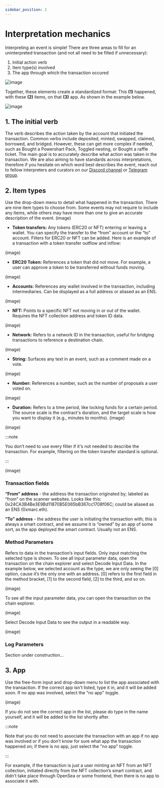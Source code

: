 ```yaml
---
sidebar_position: 2
---
```


# Interpretation mechanics
Interpreting an event is simple! There are three areas to fill for an uninterpreted transaction (and not all need to be filled if unnecessary):

1. Initial action verb
2. Item type(s) involved
3. The app through which the transaction occured

![image](https://github.com/Zapper-fi/protocol/assets/169290434/cb44b8f1-534e-4f44-bd09-9878a37ec036)

Together, these elements create a standardized format: This **(1)** happened, with these **(2)** items, on that **(3)** app. As shown in the example below. 

![image](https://github.com/Zapper-fi/protocol/assets/169290434/d089b9bd-1e3a-4e40-a8cd-9dcc189865b0)


## 1. The initial verb​

The verb describes the action taken by the account that initiated the transaction. Common verbs include deposited, minted, swapped, claimed, borrowed, and bridged. However, these can get more complex if needed, such as Bought a Powershart Pack, Toggled nesting, or Bought a raffle ticket. The main goal is to accurately describe what action was taken in the transaction. We are also aiming to have standards across interpretations, therefore if you hesitate on which word best describes the event, reach out to fellow interpreters and curators on our [Discord channel](https://zapper.xyz/discord) or [Telegram group](https://t.me/+mAVxPRsA7bE3ZDkx). 

## 2. Item types

Use the drop-down menu to detail what happened in the transaction. There are nine item types to choose from. Some events may not require to include any items, while others may have more than one to give an accurate description of the event. 
(image)

- **Token transfers:** Any tokens (ERC20 or NFT) entering or leaving a wallet. You can specify the transfer to the “from” account or the “to” account. Filters for ERC20 or NFT can be added. Here is an example of a transaction with a token transfer outflow and inflow:

(image)

- **ERC20 Token:** References a token that did not move. For example, a user can approve a token to be transferred without funds moving.
  
(image)

- **Accounts:** References any wallet involved in the transaction, including intermediaries. Can be displayed as a full address or aliased as an ENS.
  
(image)

- **NFT:** Points to a specific NFT not moving in or out of the wallet. Requires the NFT collection address and token ID data.
  
(image)

- **Network:** Refers to a network ID in the transaction, useful for bridging transactions to reference a destination chain.
  
(image)

- **String:** Surfaces any text in an event, such as a comment made on a vote.
  
(image)

- **Number:** References a number, such as the number of proposals a user voted on.
  
(image)

- **Duration:** Refers to a time period, like locking funds for a certain period. The source scale is the contract's duration, and the target scale is how you want to display it (e.g., minutes to months).
(image)

(image)

:::note 

You don’t need to use every filter if it's not needed to describe the transaction. For example, filtering on the token transfer standard is optional.

:::

(image)

### Transaction fields
**“From” address** - the address the transaction originated by; labeled as “from” on the scanner websites. Looks like this: 0x24CA3B4Be3E9Bd11870B5E065bB367cc1708f06C; could be aliased as an ENS (0xmarc.eth). 

**“To” address** - the address the user is initiating the transaction with; this is always a smart contract, and we assume it is “owned” by an app of some sort, as the app deployed the smart contract. Usually not an ENS.

### Method Parameters
Refers to data in the transaction’s input fields. Only input matching the selected type is shown. To see all input parameter data, open the transaction on the chain explorer and select Decode Input Data.
In the example below, we selected account as the type, we are only seeing the [0] option, cause it’s the only one with an address. [0] refers to the first field in the method bracket, [1] to the second field, [2] to the third, and so on.

(image)

To see all the input parameter data, you can open the transaction on the chain explorer. 

(image)

Select Decode Input Data to see the output in a readable way.

(image)

### Log Parameters

Section under construction... 

## 3. App

Use the free-form input and drop-down menu to list the app associated with the transaction. If the correct app isn't listed, type it in, and it will be added soon. If no app was involved, select the "no app" toggle.

(image)

If you do not see the correct app in the list, please do type in the name yourself, and it will be added to the list shortly after.

:::note 

Note that you do not need to associate the transaction with an app if no app was involved or if you don’t know for sure what app the transaction happened on; if there is no app, just select the "no app" toggle. 

:::

For example, if the transaction is just a user minting an NFT from an NFT collection, initiated directly from the NFT collection’s smart contract, and didn’t take place through OpenSea or some frontend, then there is no app to associate it with.
